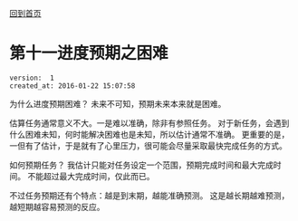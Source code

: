 [回到首页](/)

# 第十一进度预期之困难

    version:  1 
    created_at: 2016-01-22 15:07:58  

为什么进度预期困难？ 
未来不可知，预期未来本来就是困难。

估算任务通常意义不大。一是难以准确，除非有参照任务。
对于新任务，会遇到什么困难未知，何时能解决困难也是未知，所以估计通常不准确。
更重要的是，一但有了估计，于是就有了心里压力，很可能会尽量采取最快完成任务的方式。

如何预期任务？
我估计只能对任务设定一个范围，预期完成时间和最大完成时间。
不能超过最大完成时间，仅此而已。

不过任务预期还有个特点：越是到末期，越能准确预测。
这是越长期越难预测，越短期越容易预测的反应。


